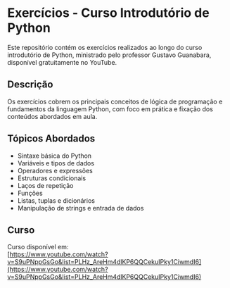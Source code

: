 # Exercícios - Curso Introdutório de Python

Este repositório contém os exercícios realizados ao longo do curso introdutório de Python, ministrado pelo professor Gustavo Guanabara, disponível gratuitamente no YouTube.

## Descrição

Os exercícios cobrem os principais conceitos de lógica de programação e fundamentos da linguagem Python, com foco em prática e fixação dos conteúdos abordados em aula.

## Tópicos Abordados

- Sintaxe básica do Python
- Variáveis e tipos de dados
- Operadores e expressões
- Estruturas condicionais
- Laços de repetição
- Funções
- Listas, tuplas e dicionários
- Manipulação de strings e entrada de dados

## Curso

Curso disponível em:  
[https://www.youtube.com/watch?v=S9uPNppGsGo&list=PLHz_AreHm4dlKP6QQCekuIPky1CiwmdI6](https://www.youtube.com/watch?v=S9uPNppGsGo&list=PLHz_AreHm4dlKP6QQCekuIPky1CiwmdI6)
